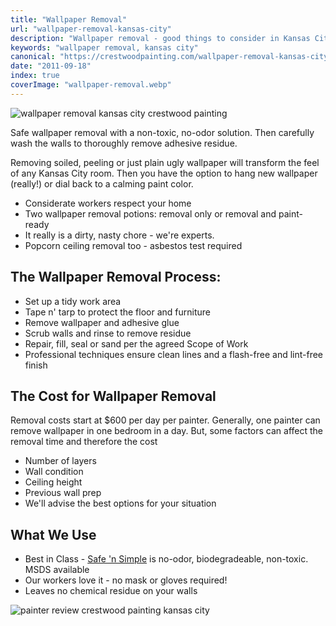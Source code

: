 ```yaml
---
title: "Wallpaper Removal"
url: "wallpaper-removal-kansas-city"
description: "Wallpaper removal - good things to consider in Kansas City."
keywords: "wallpaper removal, kansas city"
canonical: "https://crestwoodpainting.com/wallpaper-removal-kansas-city/"
date: "2011-09-18"
index: true
coverImage: "wallpaper-removal.webp"
---
```


![wallpaper removal kansas city crestwood painting](/images/wallpaper-removal.webp)

Safe wallpaper removal with a non-toxic, no-odor solution. Then carefully wash the walls to thoroughly remove adhesive residue.

Removing soiled, peeling or just plain ugly wallpaper will transform the feel of any Kansas City room. Then you have the option to hang new wallpaper (really!) or dial back to a calming paint color.

- Considerate workers respect your home
- Two wallpaper removal potions: removal only or removal and paint-ready
- It really is a dirty, nasty chore - we're experts.
- Popcorn ceiling removal too - asbestos test required

## The Wallpaper Removal Process:

- Set up a tidy work area
- Tape n' tarp to protect the floor and furniture
- Remove wallpaper and adhesive glue
- Scrub walls and rinse to remove residue
- Repair, fill, seal or sand per the agreed Scope of Work
- Professional techniques ensure clean lines and a flash-free and lint-free finish

## The Cost for Wallpaper Removal

Removal costs start at $600 per day per painter. Generally, one painter can remove wallpaper in one bedroom in a day. But, some factors can affect the removal time and therefore the cost

- Number of layers
- Wall condition
- Ceiling height
- Previous wall prep
- We'll advise the best options for your situation

## What We Use

- Best in Class - [Safe 'n Simple](https://safeandsimple.mysimplestore.com/) is no-odor, biodegradeable, non-toxic. MSDS available
- Our workers love it - no mask or gloves required!
- Leaves no chemical residue on your walls

![painter review crestwood painting kansas city](/images/Bryant-Borchers.jpg)
